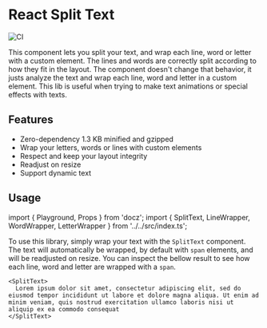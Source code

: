 # React Split Text

![CI](https://github.com/CyriacBr/react-split-text/workflows/CI/badge.svg)

This component lets you split your text, and wrap each line, word or letter with a custom element.
The lines and words are correctly split according to how they fit in the layout.
The component doesn't change that behavior, it justs analyze the text and wrap each line, word and letter in a custom element.
This lib is useful when trying to make text animations or special effects with texts.

## Features

* Zero-dependency 1.3 KB minified and gzipped
* Wrap your letters, words or lines with custom elements
* Respect and keep your layout integrity
* Readjust on resize
* Support dynamic text

## Usage

import { Playground, Props } from 'docz';
import { SplitText, LineWrapper, WordWrapper, LetterWrapper } from '../../src/index.ts';

To use this library, simply wrap your text with the `SplitText` component.
The text will automatically be wrapped, by default with `span` elements, and will be readjusted on resize.
You can inspect the bellow result to see how each line, word and letter are wrapped with a `span`.

```tsx
<SplitText>
  Lorem ipsum dolor sit amet, consectetur adipiscing elit, sed do eiusmod tempor incididunt ut labore et dolore magna aliqua. Ut enim ad minim veniam, quis nostrud exercitation ullamco laboris nisi ut aliquip ex ea commodo consequat
</SplitText>
```